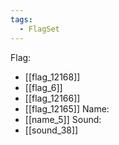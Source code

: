 ```yaml
---
tags:
  - FlagSet
---
```

Flag:
- [[flag_12168]]
- [[flag_6]]
- [[flag_12166]]
- [[flag_12165]]
Name:
- [[name_5]]
Sound:
- [[sound_38]]
